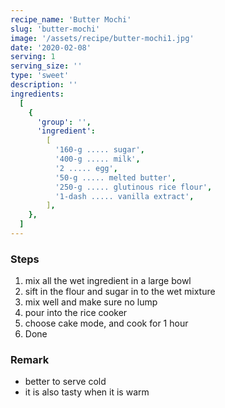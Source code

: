 ```yaml
---
recipe_name: 'Butter Mochi'
slug: 'butter-mochi'
image: '/assets/recipe/butter-mochi1.jpg'
date: '2020-02-08'
serving: 1
serving_size: ''
type: 'sweet'
description: ''
ingredients:
  [
    {
      'group': '',
      'ingredient':
        [
          '160-g ..... sugar',
          '400-g ..... milk',
          '2 ..... egg',
          '50-g ..... melted butter',
          '250-g ..... glutinous rice flour',
          '1-dash ..... vanilla extract',
        ],
    },
  ]
---
```


### Steps

1. mix all the wet ingredient in a large bowl
2. sift in the flour and sugar in to the wet mixture
3. mix well and make sure no lump
4. pour into the rice cooker
5. choose cake mode, and cook for 1 hour
6. Done

### Remark

- better to serve cold
- it is also tasty when it is warm
